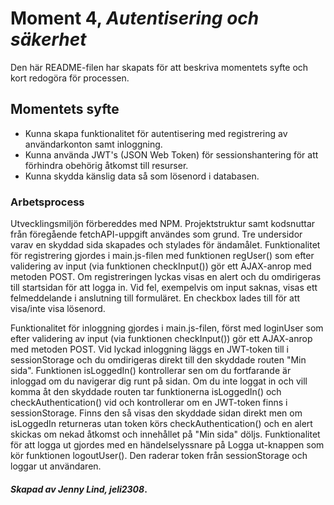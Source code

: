 # Moment 4, _Autentisering och säkerhet_
Den här README-filen har skapats för att beskriva momentets syfte och kort redogöra för processen.

## Momentets syfte

- Kunna skapa funktionalitet för autentisering med registrering av användarkonton samt inloggning.
- Kunna använda JWT's (JSON Web Token) för sessionshantering för att förhindra obehörig åtkomst till resurser.
- Kunna skydda känslig data så som lösenord i databasen.

### Arbetsprocess

Utvecklingsmiljön förbereddes med NPM. Projektstruktur samt kodsnuttar från föregående fetchAPI-uppgift användes som grund. Tre undersidor varav en skyddad sida skapades och stylades för ändamålet. Funktionalitet för registrering gjordes i main.js-filen med funktionen regUser() som efter validering av input (via funktionen checkInput()) gör ett AJAX-anrop med metoden POST. Om registreringen lyckas visas en alert och du omdirigeras till startsidan för att logga in. Vid fel, exempelvis om input saknas, visas ett felmeddelande i anslutning till formuläret. En checkbox lades till för att visa/inte visa lösenord. 

Funktionalitet för inloggning gjordes i main.js-filen, först med loginUser som efter validering av input (via funktionen checkInput()) gör ett AJAX-anrop med metoden POST. Vid lyckad inloggning läggs en JWT-token till i sessionStorage och du omdirigeras direkt till den skyddade routen "Min sida". Funktionen isLoggedIn() kontrollerar sen om du fortfarande är inloggad om du navigerar dig runt på sidan. Om du inte loggat in och vill komma åt den skyddade routen tar funktionerna isLoggedIn() och checkAuthentication() vid och kontrollerar om en JWT-token finns i sessionStorage. Finns den så visas den skyddade sidan direkt men om isLoggedIn returneras utan token körs checkAuthentication() och en alert skickas om nekad åtkomst och innehållet på "Min sida" döljs. Funktionalitet för att logga ut gjordes med en händelselyssnare på Logga ut-knappen som kör funktionen logoutUser(). Den raderar token från sessionStorage och loggar ut användaren.

#### _Skapad av Jenny Lind, jeli2308_.